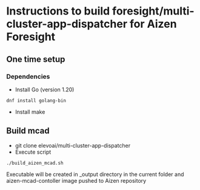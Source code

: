# Instructions to build foresight/multi-cluster-app-dispatcher for Aizen Foresight

## One time setup

### Dependencies
  - Install Go (version 1.20)
  ```
  dnf install golang-bin
  ``` 
  - Install make

## Build mcad
- git clone elevoai/multi-cluster-app-dispatcher
- Execute script
```
./build_aizen_mcad.sh
```
Executable will be created in _output directory in the current folder and aizen-mcad-contoller image pushed to Aizen repository
